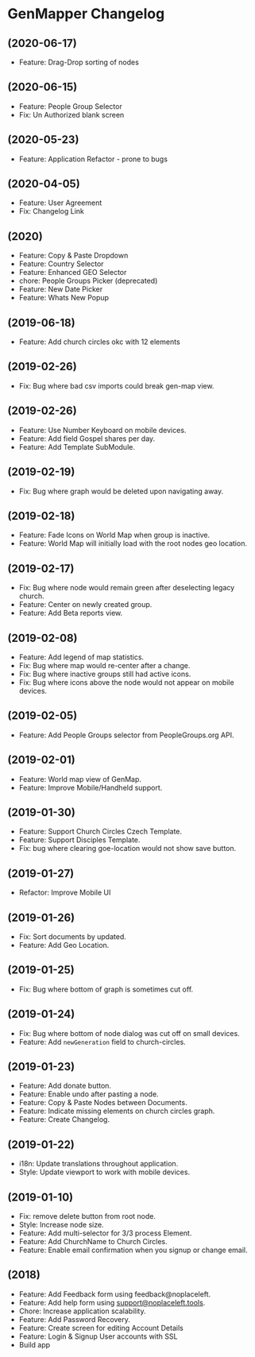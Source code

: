 # GenMapper Changelog

## (2020-06-17)
- Feature: Drag-Drop sorting of nodes

## (2020-06-15)
- Feature: People Group Selector
- Fix: Un Authorized blank screen

## (2020-05-23)
- Feature: Application Refactor - prone to bugs

## (2020-04-05)
- Feature: User Agreement
- Fix: Changelog Link

## (2020)
- Feature: Copy & Paste Dropdown
- Feature: Country Selector
- Feature: Enhanced GEO Selector
- chore: People Groups Picker (deprecated)
- Feature: New Date Picker
- Feature: Whats New Popup

## (2019-06-18)
- Feature: Add church circles okc with 12 elements

## (2019-02-26)
- Fix: Bug where bad csv imports could break gen-map view.

## (2019-02-26)
- Feature: Use Number Keyboard on mobile devices.
- Feature: Add field Gospel shares per day.
- Feature: Add Template SubModule.

## (2019-02-19)
- Fix: Bug where graph would be deleted upon navigating away.

## (2019-02-18)
- Feature: Fade Icons on World Map when group is inactive.
- Feature: World Map will initially load with the root nodes geo location.

## (2019-02-17)
- Fix: Bug where node would remain green after deselecting legacy church.
- Feature: Center on newly created group.
- Feature: Add Beta reports view.

## (2019-02-08)
- Feature: Add legend of map statistics.
- Fix: Bug where map would re-center after a change.
- Fix: Bug where inactive groups still had active icons.
- Fix: Bug where icons above the node would not appear on mobile devices.

## (2019-02-05)
- Feature: Add People Groups selector from PeopleGroups.org API.

## (2019-02-01)
- Feature: World map view of GenMap.
- Feature: Improve Mobile/Handheld support.

## (2019-01-30)
- Feature: Support Church Circles Czech Template.
- Feature: Support Disciples Template.
- Fix: bug where clearing goe-location would not show save button.

## (2019-01-27)
- Refactor: Improve Mobile UI

## (2019-01-26)
- Fix: Sort documents by updated.
- Feature: Add Geo Location.

## (2019-01-25)
- Fix: Bug where bottom of graph is sometimes cut off.

## (2019-01-24)
- Fix: Bug where bottom of node dialog was cut off on small devices.
- Feature: Add `newGeneration` field to church-circles.

## (2019-01-23)
- Feature: Add donate button.
- Feature: Enable undo after pasting a node.
- Feature: Copy & Paste Nodes between Documents.
- Feature: Indicate missing elements on church circles graph.
- Feature: Create Changelog.

## (2019-01-22)
- i18n: Update translations throughout application.
- Style: Update viewport to work with mobile devices.

## (2019-01-10)
- Fix: remove delete button from root node.
- Style: Increase node size.
- Feature: Add multi-selector for 3/3 process Element.
- Feature: Add ChurchName to Church Circles.
- Feature: Enable email confirmation when you signup or change email.

## (2018)
- Feature: Add Feedback form using feedback@noplaceleft.
- Feature: Add help form using support@noplaceleft.tools.
- Chore: Increase application scalability.
- Feature: Add Password Recovery.
- Feature: Create screen for editing Account Details
- Feature: Login & Signup User accounts with SSL
- Build app
